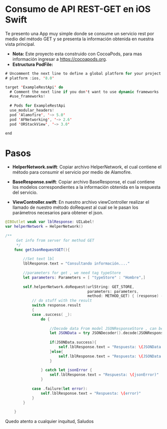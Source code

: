 # Consumo de API REST-GET en iOS Swift

Te presento una App muy simple donde se consume un servicio rest por medio del método GET y se presenta la información obtenida en nuestra vista principal.
- **Nota:**
Este proyecto esta construido con CocoaPods, para mas información ingresar a https://cocoapods.org.
- **Estructura PodFile:**
```swift
# Uncomment the next line to define a global platform for your project
# platform :ios, '8.0'

target 'ExampleRestApi' do
  # Comment the next line if you don't want to use dynamic frameworks
  #use_frameworks!
  
  # Pods for ExampleRestApi
  use_modular_headers!
  pod 'Alamofire', '~> 5.0'
  pod 'AFNetworking', '~> 2.6'
  pod 'ORStackView', '~> 3.0'

end
```
# Pasos

- **HelperNetwork.swift**: Copiar archivo HelperNetwork, el cual contiene el método para consumir el servicio por medio de Alamofire.

- **BaseResponse.swift**: Copiar archivo BaseResponse, el cual contiene los modelos correspondientes a la información obtenida en la respuesta del servicio.

- **ViewController.swift**: En nuestro archivo viewController realizar el llamado de nuestro método doRequest
al cual se le pasan los parámetros necesarios para obtener el json. 

```swift
@IBOutlet weak var lblResponse: UILabel!
var helperNetwork = HelperNetwork()
    
/**
     Get info from server for method GET
     */
    func getJsonRequestGET(){
        
        //Set text lbl
        lblResponse.text = "Consultando información...."
        
        //parameters for get , we need tag typeStore
        let parameters: Parameters = [ "typeStore" : "Hombre",]
        
        self.helperNetwork.doRequest(urlString: GET_STORE,
                                     parameters: parameters,
                                     method: METHOD_GET) { (response) -> () in
            // do stuff with the result
            switch response.result
            {
            case .success( _):
                do {
                    
                    //Decode data From model JSONResponseStore , can be changed to any model
                    let JSONData = try JSONDecoder().decode(JSONResponseStore.self, from: response.data!)
                    
                    if(JSONData.success){
                        self.lblResponse.text = "Respuesta: \(JSONData.stores)"
                    }else{
                        self.lblResponse.text = "Respuesta: \(JSONData.message)"
                    }
                    
                } catch let jsonError {
                    self.lblResponse.text = "Respuesta: \(jsonError)"
                }
                
            case .failure(let error):
                self.lblResponse.text = "Respuesta: \(error)"
            }
        }
        
    }
```

Quedo atento a cualquier inquitud,
Saludos

